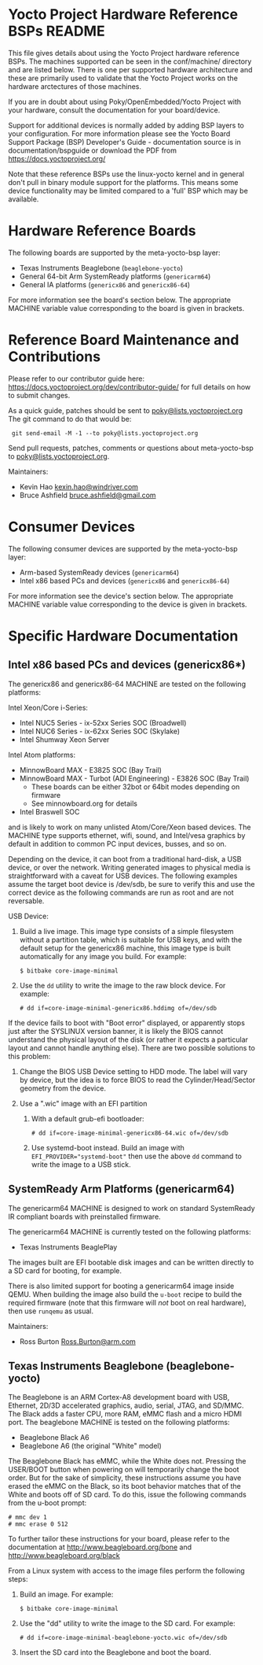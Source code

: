 Yocto Project Hardware Reference BSPs README
============================================

This file gives details about using the Yocto Project hardware reference BSPs.
The machines supported can be seen in the conf/machine/ directory and are listed 
below. There is one per supported hardware architecture and these are primarily
used to validate that the Yocto Project works on the hardware arctectures of 
those machines.

If you are in doubt about using Poky/OpenEmbedded/Yocto Project with your hardware, 
consult the documentation for your board/device.

Support for additional devices is normally added by adding BSP layers to your 
configuration. For more information please see the Yocto Board Support Package 
(BSP) Developer's Guide - documentation source is in documentation/bspguide or 
download the PDF from https://docs.yoctoproject.org/

Note that these reference BSPs use the linux-yocto kernel and in general don't
pull in binary module support for the platforms. This means some device functionality
may be limited compared to a 'full' BSP which may be available.


Hardware Reference Boards
=========================

The following boards are supported by the meta-yocto-bsp layer:

  * Texas Instruments Beaglebone (`beaglebone-yocto`)
  * General 64-bit Arm SystemReady platforms (`genericarm64`)
  * General IA platforms (`genericx86` and `genericx86-64`)

For more information see the board's section below. The appropriate MACHINE
variable value corresponding to the board is given in brackets.

Reference Board Maintenance and Contributions
=============================================

Please refer to our contributor guide here: https://docs.yoctoproject.org/dev/contributor-guide/
for full details on how to submit changes.

As a quick guide, patches should be sent to <poky@lists.yoctoproject.org>
The git command to do that would be:
 
     git send-email -M -1 --to poky@lists.yoctoproject.org

Send pull requests, patches, comments or questions about meta-yocto-bsp to 
<poky@lists.yoctoproject.org>.

Maintainers:
* Kevin Hao <kexin.hao@windriver.com>
* Bruce Ashfield <bruce.ashfield@gmail.com>

Consumer Devices
================

The following consumer devices are supported by the meta-yocto-bsp layer:

  * Arm-based SystemReady devices (`genericarm64`)
  * Intel x86 based PCs and devices (`genericx86` and `genericx86-64`)

For more information see the device's section below. The appropriate MACHINE
variable value corresponding to the device is given in brackets.


Specific Hardware Documentation
===============================


Intel x86 based PCs and devices (genericx86*)
---------------------------------------------

The genericx86 and genericx86-64 MACHINE are tested on the following platforms:

Intel Xeon/Core i-Series:
  + Intel NUC5 Series - ix-52xx Series SOC (Broadwell)
  + Intel NUC6 Series - ix-62xx Series SOC (Skylake)
  + Intel Shumway Xeon Server

Intel Atom platforms:
  + MinnowBoard MAX - E3825 SOC (Bay Trail)
  + MinnowBoard MAX - Turbot (ADI Engineering) - E3826 SOC (Bay Trail)
    - These boards can be either 32bot or 64bit modes depending on firmware
    - See minnowboard.org for details 
  + Intel Braswell SOC

and is likely to work on many unlisted Atom/Core/Xeon based devices. The MACHINE
type supports ethernet, wifi, sound, and Intel/vesa graphics by default in
addition to common PC input devices, busses, and so on.

Depending on the device, it can boot from a traditional hard-disk, a USB device,
or over the network. Writing generated images to physical media is
straightforward with a caveat for USB devices. The following examples assume the
target boot device is /dev/sdb, be sure to verify this and use the correct
device as the following commands are run as root and are not reversable.

USB Device:

  1. Build a live image. This image type consists of a simple filesystem
     without a partition table, which is suitable for USB keys, and with the
     default setup for the genericx86 machine, this image type is built
     automatically for any image you build. For example:

         $ bitbake core-image-minimal

  2. Use the `dd` utility to write the image to the raw block device. For
     example:

         # dd if=core-image-minimal-genericx86.hddimg of=/dev/sdb

  If the device fails to boot with "Boot error" displayed, or apparently
  stops just after the SYSLINUX version banner, it is likely the BIOS cannot
  understand the physical layout of the disk (or rather it expects a
  particular layout and cannot handle anything else). There are two possible
  solutions to this problem:

  1. Change the BIOS USB Device setting to HDD mode. The label will vary by
     device, but the idea is to force BIOS to read the Cylinder/Head/Sector
     geometry from the device.

  2. Use a ".wic" image with an EFI partition

     1. With a default grub-efi bootloader:

            # dd if=core-image-minimal-genericx86-64.wic of=/dev/sdb

     2. Use systemd-boot instead. Build an image with `EFI_PROVIDER="systemd-boot"` then use the above
       `dd` command to write the image to a USB stick.


SystemReady Arm Platforms (genericarm64)
----------------------------------------

The genericarm64 MACHINE is designed to work on standard SystemReady IR
compliant boards with preinstalled firmware.

The genericarm64 MACHINE is currently tested on the following platforms:

  * Texas Instruments BeaglePlay

The images built are EFI bootable disk images and can be written directly to a
SD card for booting, for example.

There is also limited support for booting a genericarm64 image inside QEMU. When
building the image also build the `u-boot` recipe to build the required
firmware (note that this firmware will _not_ boot on real hardware), then use
`runqemu` as usual.

Maintainers:
* Ross Burton <Ross.Burton@arm.com>

Texas Instruments Beaglebone (beaglebone-yocto)
-----------------------------------------------

The Beaglebone is an ARM Cortex-A8 development board with USB, Ethernet, 2D/3D
accelerated graphics, audio, serial, JTAG, and SD/MMC. The Black adds a faster
CPU, more RAM, eMMC flash and a micro HDMI port. The beaglebone MACHINE is
tested on the following platforms:

  * Beaglebone Black A6
  * Beaglebone A6 (the original "White" model)

The Beaglebone Black has eMMC, while the White does not. Pressing the USER/BOOT
button when powering on will temporarily change the boot order. But for the sake
of simplicity, these instructions assume you have erased the eMMC on the Black,
so its boot behavior matches that of the White and boots off of SD card. To do
this, issue the following commands from the u-boot prompt:

    # mmc dev 1
    # mmc erase 0 512

To further tailor these instructions for your board, please refer to the
documentation at http://www.beagleboard.org/bone and http://www.beagleboard.org/black

From a Linux system with access to the image files perform the following steps:

  1. Build an image. For example:

         $ bitbake core-image-minimal

  2. Use the "dd" utility to write the image to the SD card. For example:

         # dd if=core-image-minimal-beaglebone-yocto.wic of=/dev/sdb

  3. Insert the SD card into the Beaglebone and boot the board.
